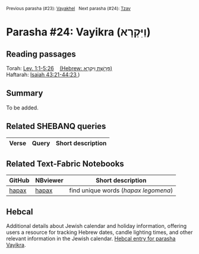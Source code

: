 <sup>Previous parasha (#23): <a href="../23%20-%20Pekudei/README.md#start">Vayakhel</a> &nbsp;&nbsp;Next parasha (#24): <a href="../25%20-%20Tzav/README.md#start">Tzav</a></sup>

# Parasha #24: Vayikra (וַיִּקְרָא)

## Reading passages

Torah: [Lev. 1:1-5:26](https://www.stepbible.org/?q=version=NASB2020|reference=Lev.1:1-5:26&options=HNVUG) &nbsp;&nbsp; [(Hebrew: פָּרָשַׁת וַיִּקְרָא)](https://tikkun.io/#/p/vayikra)<br>
Haftarah: [Isaiah 43:21-44:23 ](https://www.stepbible.org/?q=version=NASB2020|reference=Is.43:21-44:23&options=HNVUG)) 
## Summary

To be added.

## Related SHEBANQ queries

Verse | Query | Short description
--- | --- | --- 


## Related Text-Fabric Notebooks

GitHub | NBviewer | Short description
---|---|---
[hapax](hapax.ipynb) | [hapax](https://nbviewer.org/github/tonyjurg/Parashot/blob/main/WeeklyParasha/24%20-%20Vayikra/hapax.ipynb)| find unique words (*hapax legomena*)

## Hebcal

Additional details about Jewish calendar and holiday information, offering users a resource for tracking Hebrew dates, candle lighting times, and other relevant information in the Jewish calendar. [Hebcal entry for parasha Vayikra](https://www.hebcal.com/sedrot/vayikra).

